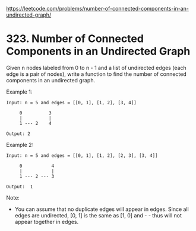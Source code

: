 https://leetcode.com/problems/number-of-connected-components-in-an-undirected-graph/

# 323. Number of Connected Components in an Undirected Graph


Given n nodes labeled from 0 to n - 1 and a list of undirected edges (each edge is a pair of nodes), write a function to find the number of connected components in an undirected graph.

Example 1:

```
Input: n = 5 and edges = [[0, 1], [1, 2], [3, 4]]

     0          3
     |          |
     1 --- 2    4 

Output: 2
```

Example 2:

```
Input: n = 5 and edges = [[0, 1], [1, 2], [2, 3], [3, 4]]

     0           4
     |           |
     1 --- 2 --- 3

Output:  1
```

Note:
- You can assume that no duplicate edges will appear in edges. Since all edges are undirected, [0, 1] is the same as [1, 0] and - - thus will not appear together in edges.

